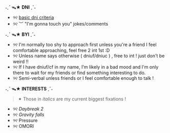 **˗ˏˋ ᯓ★ DNI ˎˊ˗**
- ୨୧ [basic dni criteria](https://basic-dni.crd.co/) 
- ୨୧ ︶ "I'm gonna touch you" jokes/comments 

**˗ˏˋ ᯓ★ BYI ˎˊ˗**

- ୨୧ I'm normally too shy to approach first unless you're a friend I feel comfortable approaching, feel free 2 int 1st :D
- ୨୧ Unless name says otherwise ( dniuf/dniuc ) , free to int ! just don't be weird !!
- ୨୧ If I have dniuf/cf in my name, I'm likely in a bad mood and I'm only there to wait for my friends or find something interesting to do.
- ୨୧ Semi-verbal unless friends or I feel comfortable enough to talk !

**˗ˏˋ ᯓ★ INTERESTS ˎˊ˗**
> ✦ Those in *italics* are my current biggest fixations !
- ୨୧ *Daybreak 2*
- ୨୧ *Gravity falls*
- ୨୧ Pressure
- ୨୧ OMORI

<!---
sealiiee/sealiiee is a ✨ special ✨ repository because its `README.md` (this file) appears on your GitHub profile.
You can click the Preview link to take a look at your changes.
--->
